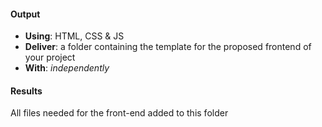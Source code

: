 #### Output
- **Using**: HTML, CSS & JS
- **Deliver**: a folder containing the template for the proposed frontend of your project
- **With**: *independently*

#### Results
All files needed for the front-end added to this folder